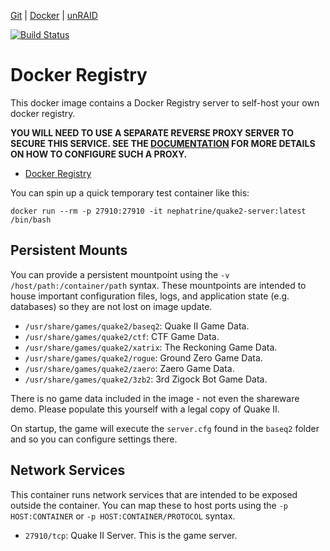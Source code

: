[Git](https://code.nephatrine.net/nephatrine/docker-quake2) |
[Docker](https://hub.docker.com/r/nephatrine/quake2-server/) |
[unRAID](https://code.nephatrine.net/nephatrine/unraid-containers)

[![Build Status](https://ci.nephatrine.net/api/badges/nephatrine/docker-quake2/status.svg?ref=refs/heads/master)](https://ci.nephatrine.net/nephatrine/docker-quake2)

# Docker Registry

This docker image contains a Docker Registry server to self-host your own
docker registry.

**YOU WILL NEED TO USE A SEPARATE REVERSE PROXY SERVER TO SECURE THIS SERVICE.
SEE THE [DOCUMENTATION](https://docs.docker.com/registry/recipes/nginx/) FOR
MORE DETAILS ON HOW TO CONFIGURE SUCH A PROXY.**

- [Docker Registry](https://docs.docker.com/registry/)

You can spin up a quick temporary test container like this:

~~~
docker run --rm -p 27910:27910 -it nephatrine/quake2-server:latest /bin/bash
~~~

## Persistent Mounts

You can provide a persistent mountpoint using the ``-v /host/path:/container/path``
syntax. These mountpoints are intended to house important configuration files,
logs, and application state (e.g. databases) so they are not lost on image
update.

- ``/usr/share/games/quake2/baseq2``: Quake II Game Data.
- ``/usr/share/games/quake2/ctf``: CTF Game Data.
- ``/usr/share/games/quake2/xatrix``: The Reckoning Game Data.
- ``/usr/share/games/quake2/rogue``: Ground Zero Game Data.
- ``/usr/share/games/quake2/zaero``: Zaero Game Data.
- ``/usr/share/games/quake2/3zb2``: 3rd Zigock Bot Game Data.

There is no game data included in the image - not even the shareware demo.
Please populate this yourself with a legal copy of Quake II.

On startup, the game will execute the ``server.cfg`` found in the ``baseq2``
folder and so you can configure settings there.

## Network Services

This container runs network services that are intended to be exposed outside
the container. You can map these to host ports using the ``-p HOST:CONTAINER``
or ``-p HOST:CONTAINER/PROTOCOL`` syntax.

- ``27910/tcp``: Quake II Server. This is the game server.
